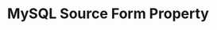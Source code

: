 ---
content-type: "api-form"
form-type: "source"
key: "source-form-properties-mysql-object"

title: "MySQL Source Form Property"
description: "{{ api.form-properties.source-forms.mysql.description }}"

object-attributes:
  - name: "host"
    type: "string"
    required: true
    description: "{{ connect.common.attributes.host }}"

  - name: "port"
    type: "string"
    required: true
    description: "{{ connect.common.attributes.port }}"

  - name: "database"
    type: "string"
    required: true
    description: "{{ connect.common.attributes.database }}"

  - name: "username"
    type: "string"
    required: true
    description: "{{ connect.common.attributes.username }}"

  - name: "password"
    type: "string"
    required: true
    description: "{{ connect.common.attributes.password }}"

  - name: "ssh"
    type: "string"
    required: false
    description: "{{ connect.common.attributes.ssh }}"

  - name: "ssh_host"
    type: "string"
    required: false
    description: "{{ connect.common.attributes.ssh-host }}"

  - name: "ssh_port"
    type: "string"
    required: false
    description: "{{ connect.common.attributes.ssh-port }}" 

  - name: "ssh_user"
    type: "string"
    required: false
    description: "{{ connect.common.attributes.ssh-user }}" 

  - name: "ssl"
    type: "string"
    required: false
    description: "{{ connect.common.attributes.ssl }}"

  - name: "frequency_in_minutes"
    type: "string"
    required: true
    description: |
      {{ connect.common.attributes.frequency | replace: "[INTEGRATION]","MySQL" }}

  - name: "anchor_time"
    type: "string"
    required: false
    description: |
      {{ connect.common.attributes.anchor-time }}

examples:
  - code: |
      {  
       "type":"platform.mysql",
       "properties":{  
          "host":"mysql.some-host.com",
          "port":"3306",
          "database":"stitch",
          "username":"stitch_user",
          "password":"<PASSWORD>",
          "ssh":"true",
          "ssh_host":"mysql-ssh.host.com",
          "ssh_port":"22",
          "ssh_user":"stitch_ssh_user",
          "ssl":"false",
          "frequency_in_minutes":"60",
          "anchor_time":""
        }
      }
---
